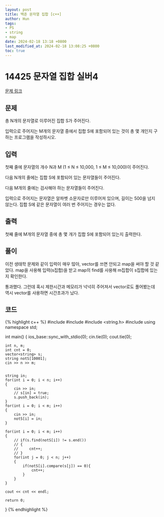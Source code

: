 ```yaml
---
layout: post
title: 백준 문자열 집합 [c++]
author: Hun
tags:
- PS
- string
- map
date: 2024-02-18 13:18 +0800
last_modified_at: 2024-02-18 13:08:25 +0800
toc: true
---
```


# 14425 문자열 집합 실버4

<a href="https://www.acmicpc.net/problem/14425"> 문제 링크 </a>

## 문제
총 N개의 문자열로 이루어진 집합 S가 주어진다.

입력으로 주어지는 M개의 문자열 중에서 집합 S에 포함되어 있는 것이 총 몇 개인지 구하는 프로그램을 작성하시오.

## 입력
첫째 줄에 문자열의 개수 N과 M (1 ≤ N ≤ 10,000, 1 ≤ M ≤ 10,000)이 주어진다. 

다음 N개의 줄에는 집합 S에 포함되어 있는 문자열들이 주어진다.

다음 M개의 줄에는 검사해야 하는 문자열들이 주어진다.

입력으로 주어지는 문자열은 알파벳 소문자로만 이루어져 있으며, 길이는 500을 넘지 않는다. 집합 S에 같은 문자열이 여러 번 주어지는 경우는 없다.

## 출력
첫째 줄에 M개의 문자열 중에 총 몇 개가 집합 S에 포함되어 있는지 출력한다.

## 풀이

이전 생태학 문제와 같이 입력이 매우 많아, vector를 쓰면 안되고 map을 써야 할 것 같았다.
map을 사용해 입력(s집합)을 받고 map의 find를 사용해 m집합이 s집합에 있는지 확인한다.

통과했다. 그런데 혹시 제한시간과 메모리가 넉넉히 주어져서 vector로도 풀어봤는데 역시 vector를 사용하면 시간초과가 났다.

## 코드
{% highlight c++ %}
#include <iostream>
#include <vector>
#include <string.h>
#include <iterator>
using namespace std;

int main()
{
    ios_base::sync_with_stdio(0);
    cin.tie(0);
    cout.tie(0);
    
    int n, m;
    int cnt = 0;
    vector<string> s;
    string notS[10001];
    cin >> n >> m;


    string in;
    for(int i = 0; i < n; i++)
    {
        cin >> in;
        // s[in] = true;
        s.push_back(in);
    }    
    for(int i = 0; i < m; i++)
    {
        cin >> in;
        notS[i] = in;
    }

    for(int i = 0; i < m; i++)
    {
        // if(s.find(notS[i]) != s.end())
        // {
        //     cnt++;
        // }
        for(int j = 0; j < n; j++)
        {
            if(notS[i].compare(s[j]) == 0){
                cnt++;
            }
        }
    }

    cout << cnt << endl;

    return 0;
}
{% endhighlight %}